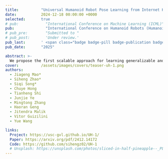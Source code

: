 ```yaml
---
title:          "Universal Humanoid Robot Pose Learning from Internet Human Videos"
date:           2024-12-18 00:00:00 +0000
selected:       true
# pub:            "International Conference on Machine Learning (ICML)"
pub:              "International Conference on Humanoid Robots (Humanoids)"
# pub_pre:        "Submitted to "
# pub_post:       'Under review.'
pub_last:       ' <span class="badge badge-pill badge-publication badge-success">1</span>'
pub_date:       "2025"

abstract: >-
  We propose the first scalable approach for learning generalizable and universal pose control for humanoid robots using Internet videos, which includes Humanoid-X, a massive dataset of 20M+ robot poses with text descriptions, and UH-1, a language-driven motion generation model.
cover:          /assets/images/covers/teaser-uh-1.png
authors:
  - Jiageng Mao*
  - Siheng Zhao*
  - Siqi Song*
  - Chuye Hong
  - Tianheng Shi
  - Junjie Ye
  - Mingtong Zhang
  - Haoran Geng
  - Jitendra Malik
  - Vitor Guizilini
  - Yue Wang

links:
  Project: https://usc-gvl.github.io/UH-1/
  Paper: https://arxiv.org/pdf/2412.14172
  Code: https://github.com/sihengz02/UH-1
  # Unsplash: https://unsplash.com/photos/sliced-in-half-pineapple--_PLJZmHZzk
---
```

